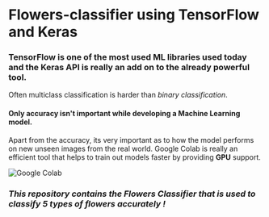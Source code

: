 # Flowers-classifier using TensorFlow and Keras

###   **TensorFlow** is one of the most used ML libraries used today and the **Keras** API is really an add on to the already powerful tool. 
Often multiclass classification is harder than *binary classification*.

#### Only accuracy isn't important while developing a Machine Learning model.
Apart from the accuracy, its very important as to how the model performs on new unseen images from the real world. Google Colab is 
really an efficient tool that helps to train out models faster by providing **GPU** support. 

![Google Colab](https://miro.medium.com/max/2560/1*8N7xbq6ahVvWkEq_S5EhMA.jpeg)

  ### *This repository contains the **Flowers Classifier** that is used to classify **5 types** of flowers accurately !*
